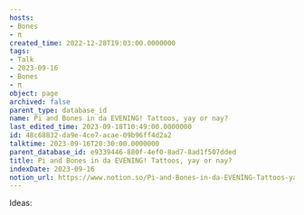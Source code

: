 ```yaml
---
hosts:
- Bones
- π
created_time: 2022-12-28T19:03:00.0000000
tags:
- Talk
- 2023-09-16
- Bones
- π
object: page
archived: false
parent_type: database_id
name: Pi and Bones in da EVENING! Tattoos, yay or nay?
last_edited_time: 2023-09-18T10:49:00.0000000
id: 48c68832-da9e-4ce7-acae-09b96ff4d2a2
talktime: 2023-09-16T20:30:00.0000000
parent_database_id: e9339446-880f-4ef0-8ad7-8ad1f507dded
title: Pi and Bones in da EVENING! Tattoos, yay or nay?
indexDate: 2023-09-16
notion_url: https://www.notion.so/Pi-and-Bones-in-da-EVENING-Tattoos-yay-or-nay-48c68832da9e4ce7acae09b96ff4d2a2
---
```


Ideas:
























